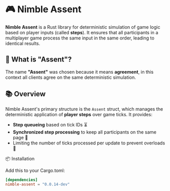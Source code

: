 # 🎮 Nimble Assent

**Nimble Assent** is a Rust library for deterministic simulation of game logic based on player inputs (called **steps**).
It ensures that all participants in a multiplayer game process the same input in the same order, leading to identical results.

## 🤔 What is "Assent"?

The name **"Assent"** was chosen because it means **agreement**, in this context all clients agree on the same deterministic simulation.

## 📚 Overview

Nimble Assent's primary structure is the `Assent` struct, which manages the deterministic application of **player steps** over game ticks. It provides:

- **Step queueing** based on tick IDs ⏳
- **Synchronized step processing** to keep all participants on the same page 👥
- Limiting the number of ticks processed per update to prevent overloads 🛑

📦 Installation

Add this to your Cargo.toml:

```toml
[dependencies]
nimble-assent = "0.0.14-dev"
```
